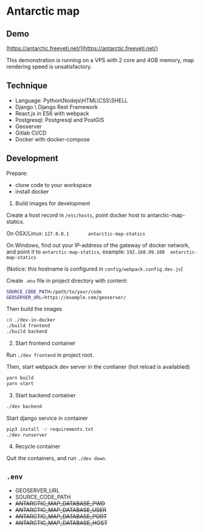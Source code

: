 # Antarctic map

## Demo

[https://antarctic.freeyeti.net/](https://antarctic.freeyeti.net/)

This demonstration is running on a VPS with 2 core and 4GB memory, map rendering speed is unsatisfactory.

## Technique

* Language: Python\Nodejs\HTML\CSS\SHELL
* Django \ Django Rest Framework
* React.js in ES6 with webpack
* Postgresql: Postgresql and PostGIS
* Geoserver
* Gitlab CI/CD
* Docker with docker-compose

## Development

Prepare: 

* clone code to your workspace
* install docker

1. Build images for development

Create a host record in `/etc/hosts`, point docker host to antarctic-map-statics. 

On OSX/Linux: `127.0.0.1       antarctic-map-statics`

On Windows, find out your IP-address of the gateway of docker network, and point it to `antarctic-map-statics`, example: `192.168.99.100  antarctic-map-statics`

(Notice: this hostname is configured in `config/webpack.config.dev.js`)

Create `.env` file in project directory with content:

```bash
SOURCE_CODE_PATH=/path/to/your/code
GEOSERVER_URL=https://example.com/geoserver/
```

Then build the images

```bash
cd ./dev-in-docker
./build frontend
./build backend
```

2. Start frontend container

Run `./dev frontend` in project root.

Then, start webpack dev server in the contianer (hot reload is availabled)

```bash
yarn build
yarn start
```

3. Start backend container

```bash
./dev backend
```

Start django service in container

```bash
pip3 install -r requirements.txt
./dev runserver
```

4. Recycle container

Quit the containers, and run `./dev down`.

## `.env`

* GEOSERVER_URL
* SOURCE_CODE_PATH
* ~~ANTARCTIC_MAP_DATABASE_PWD~~
* ~~ANTARCTIC_MAP_DATABASE_USER~~
* ~~ANTARCTIC_MAP_DATABASE_PORT~~
* ~~ANTARCTIC_MAP_DATABASE_HOST~~